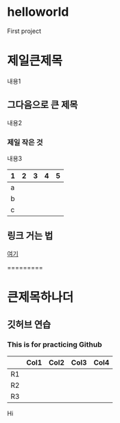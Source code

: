# helloworld
First project

# 제일큰제목
내용1
## 그다음으로 큰 제목
내용2
### 제일 작은 것
내용3

| 1 | 2 | 3 | 4 | 5 |
|---|---|---|---|---|
| a |   |   |   |   |
| b |   |   |   |   |
| c |   |   |   |   |

## 링크 거는 법
[여기](http:/www.naver.com)


=========
# 큰제목하나더
## 깃허브 연습
### This is for practicing Github

|    | Col1 | Col2 | Col3 | Col4 |
|----|------|------|------|------|
| R1 |      |      |      |      |
| R2 |      |      |      |      |
| R3 |      |      |      |      |

Hi

